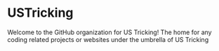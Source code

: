 # USTricking

Welcome to the GitHub organization for US Tricking!
The home for any coding related projects or websites under the umbrella of US Tricking
